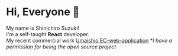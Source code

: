 # Hi, Everyone 👋
My name is Shinichiro Suzuki!
<br/>
I'm a self-taught **React** developer.
<br/>
My recent commercial work [Umaishio EC-web-application](https://www.umaishio.com/)
**I have a permission for being the open source project*

<!--
**agub/agub** is a ✨ _special_ ✨ repository because its `README.md` (this file) appears on your GitHub profile.

Here are some ideas to get you started:

- 🔭 I’m currently working on ...
- 🌱 I’m currently learning ...
- 👯 I’m looking to collaborate on ...
- 🤔 I’m looking for help with ...
- 💬 Ask me about ...
- 📫 How to reach me: ...
- 😄 Pronouns: ...
- ⚡ Fun fact: ...
-->
